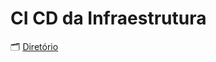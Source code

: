 # CI CD da Infraestrutura

🗂️ [Diretório](https://dev.azure.com/pedroasmaia/Meus%20Estudos/_git/terraformazure?path=/10%20-%20CI-CD%20da%20Infraestrutura)
